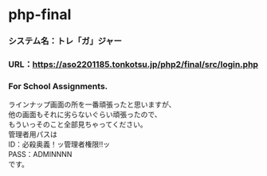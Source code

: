 # php-final

### システム名：トレ「ガ」ジャー
### URL：https://aso2201185.tonkotsu.jp/php2/final/src/login.php
### For School Assignments.

ラインナップ画面の所を一番頑張ったと思いますが、<br>
他の画面もそれに劣らないぐらい頑張ったので、<br>
もういっそのこと全部見ちゃってください。<br>
管理者用パスは<br>
    ID：必殺奥義！ッ管理者権限!!ッ<br>
    PASS：ADMINNNN<br>
です。<br>
